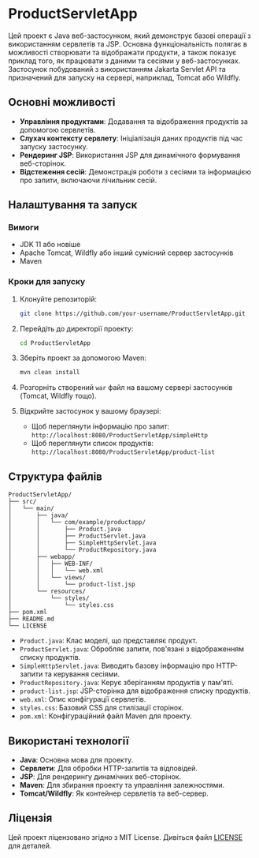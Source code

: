 # ProductServletApp

Цей проект є Java веб-застосунком, який демонструє базові операції з використанням сервлетів та JSP. Основна функціональність полягає в можливості створювати та відображати продукти, а також показує приклад того, як працювати з даними та сесіями у веб-застосунках. Застосунок побудований з використанням Jakarta Servlet API та призначений для запуску на сервері, наприклад, Tomcat або Wildfly.

## Основні можливості

- **Управління продуктами**: Додавання та відображення продуктів за допомогою сервлетів.
- **Слухач контексту сервлету**: Ініціалізація даних продуктів під час запуску застосунку.
- **Рендеринг JSP**: Використання JSP для динамічного формування веб-сторінок.
- **Відстеження сесій**: Демонстрація роботи з сесіями та інформацією про запити, включаючи лічильник сесій.

## Налаштування та запуск

### Вимоги

- JDK 11 або новіше
- Apache Tomcat, Wildfly або інший сумісний сервер застосунків
- Maven

### Кроки для запуску

1. Клонуйте репозиторій:

   ```bash
   git clone https://github.com/your-username/ProductServletApp.git
   ```

2. Перейдіть до директорії проекту:

   ```bash
   cd ProductServletApp
   ```

3. Зберіть проект за допомогою Maven:

   ```bash
   mvn clean install
   ```

4. Розгорніть створений `war` файл на вашому сервері застосунків (Tomcat, Wildfly тощо).

5. Відкрийте застосунок у вашому браузері:

   - Щоб переглянути інформацію про запит: `http://localhost:8080/ProductServletApp/simpleHttp`
   - Щоб переглянути список продуктів: `http://localhost:8080/ProductServletApp/product-list`

## Структура файлів

```
ProductServletApp/
├── src/
│   └── main/
│       ├── java/
│       │   └── com/example/productapp/
│       │       ├── Product.java
│       │       ├── ProductServlet.java
│       │       ├── SimpleHttpServlet.java
│       │       └── ProductRepository.java
│       ├── webapp/
│       │   ├── WEB-INF/
│       │   │   └── web.xml
│       │   └── views/
│       │       └── product-list.jsp
│       └── resources/
│           └── styles/
│               └── styles.css
├── pom.xml
├── README.md
└── LICENSE
```

- `Product.java`: Клас моделі, що представляє продукт.
- `ProductServlet.java`: Обробляє запити, пов'язані з відображенням списку продуктів.
- `SimpleHttpServlet.java`: Виводить базову інформацію про HTTP-запити та керування сесіями.
- `ProductRepository.java`: Керує зберіганням продуктів у пам'яті.
- `product-list.jsp`: JSP-сторінка для відображення списку продуктів.
- `web.xml`: Опис конфігурації сервлетів.
- `styles.css`: Базовий CSS для стилізації сторінок.
- `pom.xml`: Конфігураційний файл Maven для проекту.

## Використані технології

- **Java**: Основна мова для проекту.
- **Сервлети**: Для обробки HTTP-запитів та відповідей.
- **JSP**: Для рендерингу динамічних веб-сторінок.
- **Maven**: Для збирання проекту та управління залежностями.
- **Tomcat/Wildfly**: Як контейнер сервлетів та веб-сервер.

## Ліцензія

Цей проект ліцензовано згідно з MIT License. Дивіться файл [LICENSE](LICENSE) для деталей.
```
